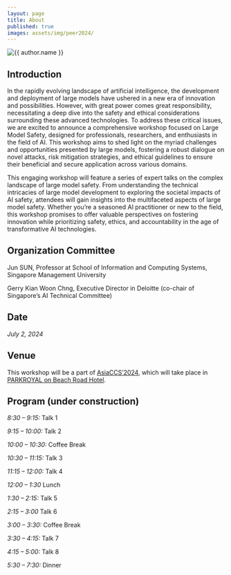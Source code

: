 ```yaml
---
layout: page
title: About
published: true
images: assets/img/peer2024/
---
```


<div class="page" markdown="1">

<img
    class="me"
    alt="{{ author.name }}"
    src="{{ site.author.photo | relative_url }}"
    srcset="{{ site.author.photo2x | relative_url }} 2x"
/>

## Introduction
In the rapidly evolving landscape of artificial intelligence, the development and deployment of large models have ushered in a new era of innovation and possibilities. However, with great power comes great responsibility, necessitating a deep dive into the safety and ethical considerations surrounding these advanced technologies. To address these critical issues, we are excited to announce a comprehensive workshop focused on Large Model Safety, designed for professionals, researchers, and enthusiasts in the field of AI. This workshop aims to shed light on the myriad challenges and opportunities presented by large models, fostering a robust dialogue on novel attacks, risk mitigation strategies, and ethical guidelines to ensure their beneficial and secure application across various domains.

This engaging workshop will feature a series of expert talks on the complex landscape of large model safety. From understanding the technical intricacies of large model development to exploring the societal impacts of AI safety, attendees will gain insights into the multifaceted aspects of large model safety. Whether you’re a seasoned AI practitioner or new to the field, this workshop promises to offer valuable perspectives on fostering innovation while prioritizing safety, ethics, and accountability in the age of transformative AI technologies.

## Organization Committee
Jun SUN, Professor at School of Information and Computing Systems, Singapore Management University

Gerry Kian Woon Chng, Executive Director in Deloitte (co-chair of Singapore’s AI Technical Committee)

## Date
*July 2, 2024*

## Venue
This workshop will be a part of [AsiaCCS’2024](https://asiaccs2024.sutd.edu.sg/), which will take place in [PARKROYAL on Beach Road Hotel](https://parkroyalonbeachroad.sg-singapore.com/).


## Program (under construction)
*8:30 – 9:15:* Talk 1

*9:15 – 10:00:* Talk 2

*10:00 – 10:30:* Coffee Break

*10:30 – 11:15:* Talk 3

*11:15 – 12:00:* Talk 4

*12:00 – 1:30* Lunch

*1:30 – 2:15:* Talk 5

*2:15 – 3:00* Talk 6

*3:00 – 3:30:* Coffee Break

*3:30 – 4:15:* Talk 7

*4:15 – 5:00:* Talk 8

*5:30 – 7:30:* Dinner

